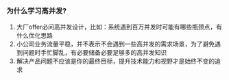 ### 为什么学习高并发?

1. 大厂offer必问高并发设计，比如：系统遇到百万并发时可能有哪些瓶颈点，有什么优化思路
2. 小公司业务流量平稳，并不表示不会遇到一些高并发的需求场景，为了避免遇到问题时手忙脚乱，有必要储备必要足够多的高并发知识
3. 解决产品问题不应该是你的最终目标，提升技术能力和视野才是始终不变的追求



